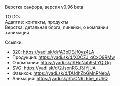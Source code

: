 Верстка санфора,
версия v0.96 beta

TO DO: <br>
Адаптив: контакты, продукты <br>
Верстка: детальная блога, линейки, о компании
<br>
+анимация


Ссылки:
+ 320: https://yadi.sk/d/fA3pDEJf0yz4LA
+ Продукция: https://yadi.sk/d/XQCZJ_qCxO9RMw
+ О компании: https://yadi.sk/i/tHcNab9sLYQtOg
+ SVG: https://yadi.sk/d/2JsonRG_RJYjUA
+ Фавикон: https://yadi.sk/d/DUdhZbGMnRNebA
+ Анимация: https://yadi.sk/i/fcCN6L65e_nUhQ
